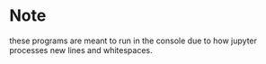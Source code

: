 # Note
these programs are meant to run in the console due to how jupyter processes new lines and whitespaces.

